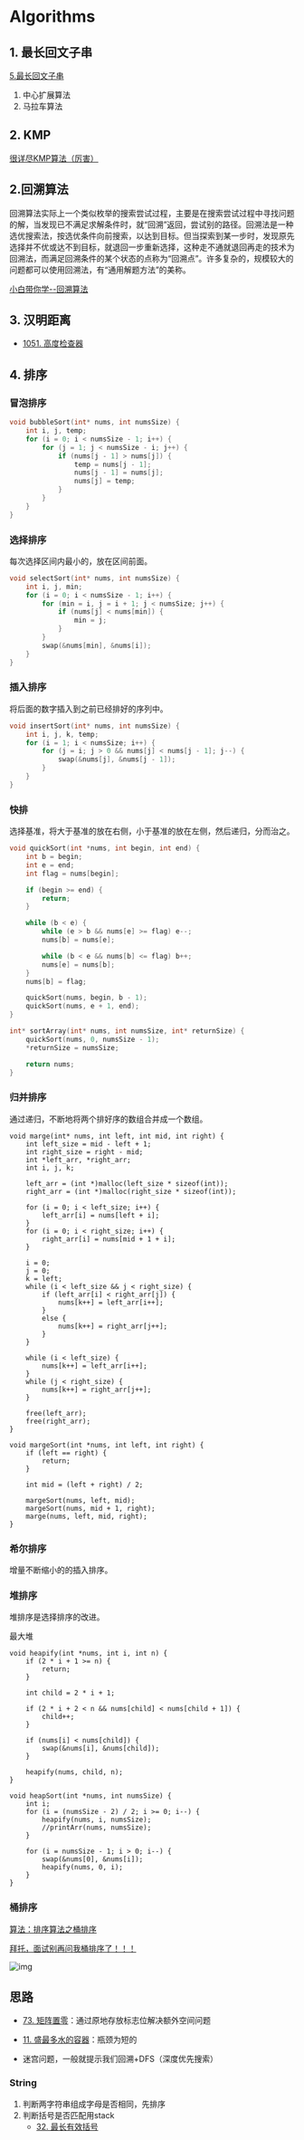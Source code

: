 # Algorithms

## 1. 最长回文子串

[5.最长回文子串](https://leetcode-cn.com/problems/longest-palindromic-substring/)

1. 中心扩展算法
2. 马拉车算法

## 2. KMP

[很详尽KMP算法（厉害）](https://www.cnblogs.com/ZuoAndFutureGirl/p/9028287.html)



## 2.回溯算法

回溯算法实际上一个类似枚举的搜索尝试过程，主要是在搜索尝试过程中寻找问题的解，当发现已不满足求解条件时，就“回溯”返回，尝试别的路径。回溯法是一种选优搜索法，按选优条件向前搜索，以达到目标。但当探索到某一步时，发现原先选择并不优或达不到目标，就退回一步重新选择，这种走不通就退回再走的技术为回溯法，而满足回溯条件的某个状态的点称为“回溯点”。许多复杂的，规模较大的问题都可以使用回溯法，有“通用解题方法”的美称。

[小白带你学--回溯算法](https://www.jianshu.com/p/dd3c3f3e84c0)



## 3. 汉明距离

* [1051. 高度检查器](https://leetcode-cn.com/problems/height-checker/)



## 4. 排序

### 冒泡排序

```c
void bubbleSort(int* nums, int numsSize) {
	int i, j, temp;
	for (i = 0; i < numsSize - 1; i++) {
		for (j = 1; j < numsSize - i; j++) {
			if (nums[j - 1] > nums[j]) {
				temp = nums[j - 1];
				nums[j - 1] = nums[j];
				nums[j] = temp;
			}
		}
	}
}
```

### 选择排序

每次选择区间内最小的，放在区间前面。

```c
void selectSort(int* nums, int numsSize) {
	int i, j, min;
	for (i = 0; i < numsSize - 1; i++) {
		for (min = i, j = i + 1; j < numsSize; j++) {
			if (nums[j] < nums[min]) {
				min = j;
			}
		}
		swap(&nums[min], &nums[i]);
	}
}
```

### 插入排序

将后面的数字插入到之前已经排好的序列中。

```c
void insertSort(int* nums, int numsSize) {
	int i, j, k, temp;
	for (i = 1; i < numsSize; i++) {
		for (j = i; j > 0 && nums[j] < nums[j - 1]; j--) {
			swap(&nums[j], &nums[j - 1]);
		}
	}
}
```

### 快排

选择基准，将大于基准的放在右侧，小于基准的放在左侧，然后递归，分而治之。

```c
void quickSort(int *nums, int begin, int end) {
	int b = begin;
	int e = end;
	int flag = nums[begin];

	if (begin >= end) {
		return;
	}

	while (b < e) {
		while (e > b && nums[e] >= flag) e--;
		nums[b] = nums[e];

		while (b < e && nums[b] <= flag) b++;
		nums[e] = nums[b];
	}
	nums[b] = flag;

	quickSort(nums, begin, b - 1);
	quickSort(nums, e + 1, end);
}

int* sortArray(int* nums, int numsSize, int* returnSize) {
	quickSort(nums, 0, numsSize - 1);
	*returnSize = numsSize;

	return nums;
}
```

### 归并排序

通过递归，不断地将两个排好序的数组合并成一个数组。

```
void marge(int* nums, int left, int mid, int right) {
	int left_size = mid - left + 1;
	int right_size = right - mid;
	int *left_arr, *right_arr;
	int i, j, k;

	left_arr = (int *)malloc(left_size * sizeof(int));
	right_arr = (int *)malloc(right_size * sizeof(int));

	for (i = 0; i < left_size; i++) {
		left_arr[i] = nums[left + i];
	}
	for (i = 0; i < right_size; i++) {
		right_arr[i] = nums[mid + 1 + i];
	}

	i = 0;
	j = 0;
	k = left;
	while (i < left_size && j < right_size) {
		if (left_arr[i] < right_arr[j]) {
			nums[k++] = left_arr[i++];
		}
		else {
			nums[k++] = right_arr[j++];
		}
	}

	while (i < left_size) {
		nums[k++] = left_arr[i++];
	}
	while (j < right_size) {
		nums[k++] = right_arr[j++];
	}

	free(left_arr);
	free(right_arr);
}

void margeSort(int *nums, int left, int right) {
	if (left == right) {
		return;
	}

	int mid = (left + right) / 2;

	margeSort(nums, left, mid);
	margeSort(nums, mid + 1, right);
	marge(nums, left, mid, right);
}
```

### 希尔排序

增量不断缩小的的插入排序。

### 堆排序

堆排序是选择排序的改进。

最大堆

```
void heapify(int *nums, int i, int n) {
	if (2 * i + 1 >= n) {
		return;
	}

	int child = 2 * i + 1;

	if (2 * i + 2 < n && nums[child] < nums[child + 1]) {
		child++;
	}

	if (nums[i] < nums[child]) {
		swap(&nums[i], &nums[child]);
	}

	heapify(nums, child, n);
}

void heapSort(int *nums, int numsSize) {
	int i;
	for (i = (numsSize - 2) / 2; i >= 0; i--) {
		heapify(nums, i, numsSize);
		//printArr(nums, numsSize);
	}

	for (i = numsSize - 1; i > 0; i--) {
		swap(&nums[0], &nums[i]);
		heapify(nums, 0, i);
	}
}
```



### 桶排序

[算法：排序算法之桶排序](https://blog.csdn.net/developer1024/article/details/79770240)

[拜托，面试别再问我桶排序了！！！](https://blog.csdn.net/z50L2O08e2u4afToR9A/article/details/83513673)



![img](https://img-blog.csdn.net/20180912224019565?watermark/2/text/aHR0cHM6Ly9ibG9nLmNzZG4ubmV0L3FxXzM2NzcwNjQx/font/5a6L5L2T/fontsize/400/fill/I0JBQkFCMA==/dissolve/70)



## 思路

* [73. 矩阵置零](https://leetcode-cn.com/problems/set-matrix-zeroes/)：通过原地存放标志位解决额外空间问题

* [11. 盛最多水的容器](https://leetcode-cn.com/problems/container-with-most-water/)：瓶颈为短的

* 迷宫问题，一般就提示我们回溯+DFS（深度优先搜索）

### String

1. 判断两字符串组成字母是否相同，先排序
2. 判断括号是否匹配用stack
   - [32. 最长有效括号](https://leetcode-cn.com/problems/longest-valid-parentheses/)

